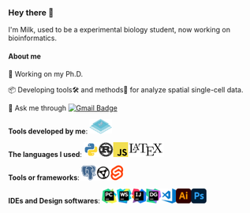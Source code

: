 ### Hey there 👋

I'm Milk, used to be a experimental biology student, now working on bioinformatics.



#### About me

🎒 Working on my Ph.D.

📦 Developing tools🛠 and methods🔌 for analyze spatial single-cell data.

💬 Ask me through [![Gmail Badge](https://img.shields.io/badge/-zym.zym1220@gmail.com-white?style=for-the-badge&logo=Gmail)](mailto:zym.zym1220@gmail.com)



**Tools developed by me**: <a href="https://github.com/Mr-Milk/SpatialTis" alt="SpatialTis"><img height=30 src="images/spatialtis.svg"/></a>



**The languages I used**: <img height=30 src="images/python.svg"/><img height=30 src="images/rust.svg"/><img height=30 src="images/javascript.svg"/><img height=30 src="images/latex.png"/>



**Tools or frameworks**: <img height=30 src="images/postgresql.svg"/><img height=30 src="images/rust-actix.png"/><img height=30 src="images/svelte.png"/>



**IDEs and Design softwares**: <img height=30 src="images/pycharm.png"/><img height=30 src="images/webstorm.svg"/><img height=30 src="images/intellij.png"/><img height=30 src="images/datagrip.png"/><img height=30 src="images/vscode.png"/><img height=30 src="images/adobe-ai.png"/><img height=30 src="images/adobe-ps.png"/>
